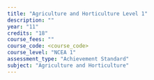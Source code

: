 ```yaml
---
title: "Agriculture and Horticulture Level 1"
description: ""
year: "11"
credits: "18"
course_fees: ""
course_code: <course_code>
course_level: "NCEA 1"
assessment_type: "Achievement Standard"
subject: "Agriculture and Horticulture"
---
```

